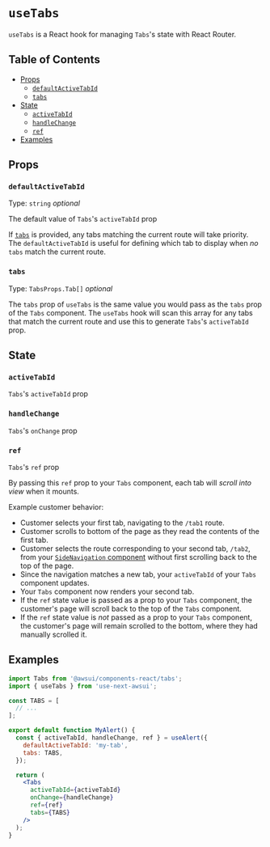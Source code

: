 # `useTabs`

`useTabs` is a React hook for managing `Tabs`'s state with React Router.

## Table of Contents

- [Props](#props)
  - [`defaultActiveTabId`](#defaultactivetabid)
  - [`tabs`](#tabs)
- [State](#state)
  - [`activeTabId`](#activetabid)
  - [`handleChange`](#handlechange)
  - [`ref`](#ref)
- [Examples](#examples)

## Props

### `defaultActiveTabId`

Type: `string` _optional_

The default value of `Tabs`'s `activeTabId` prop

If [`tabs`](#tabs) is provided, any tabs matching the current route will take
priority. The `defaultActiveTabId` is useful for defining which tab to display
when _no_ `tabs` match the current route.

### `tabs`

Type: `TabsProps.Tab[]` _optional_

The `tabs` prop of `useTabs` is the same value you would pass as the `tabs` prop
of the `Tabs` component. The `useTabs` hook will scan this array for any tabs
that match the current route and use this to generate `Tabs`'s `activeTabId`
prop.

## State

### `activeTabId`

`Tabs`'s `activeTabId` prop

### `handleChange`

`Tabs`'s `onChange` prop

### `ref`

`Tabs`'s `ref` prop

By passing this `ref` prop to your `Tabs` component, each tab will
_scroll into view_ when it mounts.

Example customer behavior:

- Customer selects your first tab, navigating to the `/tab1` route.
- Customer scrolls to bottom of the page as they read the contents of the first
  tab.
- Customer selects the route corresponding to your second tab, `/tab2`, from
  your
  [`SideNavigation` component](https://github.com/quisido/use-awsui-router/blob/master/docs/use-side-navigation.md)
  without first scrolling back to the top of the page.
- Since the navigation matches a new tab, your `activeTabId` of your `Tabs`
  component updates.
- Your `Tabs` component now renders your second tab.
- If the `ref` state value is passed as a prop to your `Tabs` component, the
  customer's page will scroll back to the top of the `Tabs` component.
- If the `ref` state value is _not_ passed as a prop to your `Tabs` component,
  the customer's page will remain scrolled to the bottom, where they had
  manually scrolled it.

## Examples

```jsx
import Tabs from '@awsui/components-react/tabs';
import { useTabs } from 'use-next-awsui';

const TABS = [
  // ...
];

export default function MyAlert() {
  const { activeTabId, handleChange, ref } = useAlert({
    defaultActiveTabId: 'my-tab',
    tabs: TABS,
  });

  return (
    <Tabs
      activeTabId={activeTabId}
      onChange={handleChange}
      ref={ref}
      tabs={TABS}
    />
  );
}
```
